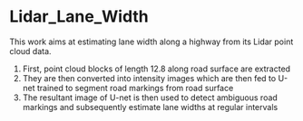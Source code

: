 # Lidar_Lane_Width

This work aims at estimating lane width along a highway from its Lidar point cloud data.

1) First, point cloud blocks of length 12.8 along road surface are extracted
2) They are then converted into intensity images which are then fed to U-net trained to segment road markings from road surface
3) The resultant image of U-net is then used to detect ambiguous road markings and subsequently estimate lane widths at regular intervals
